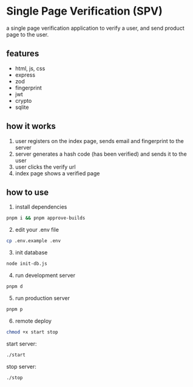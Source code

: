 # Single Page Verification (SPV)

a single page verification application to verify a user, and send product page to the user.

## features

- html, js, css
- express
- zod
- fingerprint
- jwt
- crypto
- sqlite

## how it works

1. user registers on the index page, sends email and fingerprint to the server
2. server generates a hash code (has been verified) and sends it to the user
3. user clicks the verify url
4. index page shows a verified page

## how to use

1. install dependencies

```bash
pnpm i && pnpm approve-builds
```

2. edit your .env file

```bash
cp .env.example .env
```

3. init database

```bash
node init-db.js
```

4. run development server

```bash
pnpm d
```

5. run production server

```bash
pnpm p
```

6. remote deploy

```bash
chmod +x start stop
```

start server:

```bash
./start
```

stop server:

```bash
./stop
```
